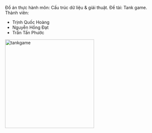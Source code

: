 Đồ án thực hành môn: Cấu trúc dữ liệu & giải thuật.
Đề tài: Tank game.
Thành viên:
- Trịnh Quốc Hoàng
- Nguyễn Hồng Đạt
- Trần Tấn Phước

<img width="290" alt="tankgame" src="https://user-images.githubusercontent.com/40319325/101284280-be1b6d00-3811-11eb-93a1-10e0f1250777.png">
